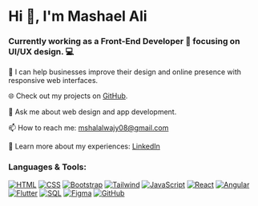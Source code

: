 <h1>Hi 👋, I'm Mashael Ali</h1>

<h3>Currently working as a Front-End Developer 🎨 focusing on UI/UX design. 💻</h3>






🤝 I can help businesses improve their design and online presence with responsive web interfaces.

🌐 Check out my projects on [GitHub](https://github.com/mashael053).

💬 Ask me about web design and app development.

📫 How to reach me: mshalalwajy08@gmail.com

📄 Learn more about my experiences: [LinkedIn](https://www.linkedin.com/in/mashael-ali-333a73251?utm_source=share&utm_campaign=share_via&utm_content=profile&utm_medium=ios_app)

### Languages & Tools:
[![HTML](https://img.icons8.com/color/48/000000/html-5.png)](https://developer.mozilla.org/en-US/docs/Web/HTML) 
[![CSS](https://img.icons8.com/color/48/000000/css3.png)](https://developer.mozilla.org/en-US/docs/Web/CSS) 
[![Bootstrap](https://img.icons8.com/color/48/000000/bootstrap.png)](https://getbootstrap.com/) 
[![Tailwind](https://img.icons8.com/color/48/000000/tailwindcss.png)](https://tailwindcss.com/) 
[![JavaScript](https://img.icons8.com/color/48/000000/javascript.png)](https://developer.mozilla.org/en-US/docs/Web/JavaScript) 
[![React](https://img.icons8.com/color/48/000000/react-native.png)](https://reactjs.org/) 
[![Angular](https://img.icons8.com/color/48/000000/angularjs.png)](https://angular.io/) 
[![Flutter](https://img.icons8.com/color/48/000000/flutter.png)](https://flutter.dev/) 
[![SQL](https://img.icons8.com/color/48/000000/sql.png)](https://www.w3schools.com/sql/) 
[![Figma](https://img.icons8.com/color/48/000000/figma.png)](https://www.figma.com/) 
[![GitHub](https://img.icons8.com/color/48/000000/github.png)](https://github.com/) 
